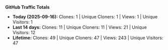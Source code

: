 
**GitHub Traffic Totals**

- **Today (2025-09-16):** Clones: 1 | Unique Cloners: 1 | Views: 1 | Unique Visitors: 1
- **Last 14 days:** Clones: 11 | Unique Cloners: 11 | Views: 21 | Unique Visitors: 12
- **Lifetime:** Clones: 49 | Unique Cloners: 47 | Views: 243 | Unique Visitors: 47
